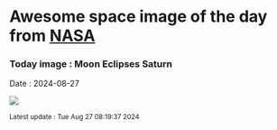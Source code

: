 
# Awesome space image of the day from [NASA](https://api.nasa.gov/)

### Today image : Moon Eclipses Saturn
Date : 2024-08-27

![](https://apod.nasa.gov/apod/image/2408/MoonEclipsesSaturn_Sanz_960.jpg)

<small>Latest update : Tue Aug 27 08:19:37 2024</small>
        